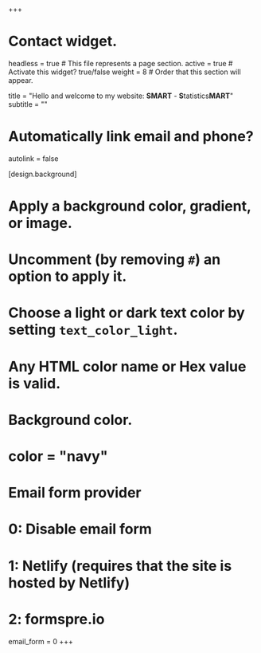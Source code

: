 +++
# Contact widget.

headless = true  # This file represents a page section.
active = true  # Activate this widget? true/false
weight = 8  # Order that this section will appear.

title = "Hello and welcome to my website: **SMART** - **S**tatistics**MART**"
subtitle = ""

# Automatically link email and phone?
autolink = false

[design.background]
  # Apply a background color, gradient, or image.
  #   Uncomment (by removing `#`) an option to apply it.
  #   Choose a light or dark text color by setting `text_color_light`.
  #   Any HTML color name or Hex value is valid.
  
  # Background color.
  # color = "navy"

# Email form provider
#   0: Disable email form
#   1: Netlify (requires that the site is hosted by Netlify)
#   2: formspre.io
email_form = 0
+++

